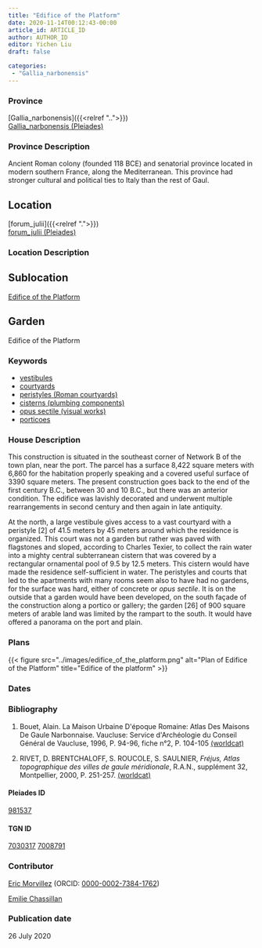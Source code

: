 ```yaml
---
title: "Edifice of the Platform"
date: 2020-11-14T00:12:43-00:00
article_id: ARTICLE_ID
author: AUTHOR_ID
editor: Yichen Liu
draft: false

categories:
 - "Gallia_narbonensis"
---
```


### Province

[Gallia_narbonensis]({{<relref "..">}}) \
[Gallia_narbonensis (Pleiades)](https://pleiades.stoa.org/places/981537)

### Province Description

Ancient Roman colony (founded 118 BCE) and senatorial province located in modern southern France, along the Mediterranean. This province had stronger cultural and political ties to Italy than the rest of Gaul.

## Location

[forum_julii]({{<relref ".">}}) \
[forum_julii (Pleiades)](https://pleiades.stoa.org/places/307416064)

### Location Description

<!--### Location Description-->

<!-- LEAVE THIS BLANK FOR NOW -->

## Sublocation

[Edifice of the Platform](#)

<!--### Sublocation Description-->

<!-- DESCRIPTION -->

## Garden

Edifice of the Platform



### Keywords
- [vestibules](http://vocab.getty.edu/page/aat/300083076)
- [courtyards](http://vocab.getty.edu/page/aat/300004095)
- [peristyles (Roman courtyards)](http://vocab.getty.edu/page/aat/300080971)
- [cisterns (plumbing components)](http://vocab.getty.edu/page/aat/300052558)
- [opus sectile (visual works)](http://vocab.getty.edu/page/aat/300254462)
- [porticoes](http://vocab.getty.edu/page/aat/300004145)


### House Description

This construction is situated in the southeast corner of Network B of the town plan, near the port. The parcel has a surface 8,422 square meters with 6,860 for the habitation properly speaking and a covered useful surface of 3390 square meters.  The present construction goes back to the end of the first century B.C., between 30 and 10 B.C., but there was an anterior condition. The edifice was lavishly decorated and underwent multiple rearrangements in second century and then again in late antiquity.  

At the north, a large vestibule gives access to a vast courtyard with a peristyle [2] of 41.5 meters by 45 meters around which the residence is organized. This court was not a garden but rather was paved with flagstones and sloped, according to Charles Texier, to collect the rain water into a mighty central subterranean cistern that was covered by a rectangular ornamental pool of 9.5 by 12.5 meters.  This cistern would have made the residence self-sufficient in water. The peristyles and courts that led to the apartments with many rooms seem also to have had no gardens, for the surface was hard, either of concrete or *opus sectile*.  It is on the outside that a garden would have been developed, on the south façade of the construction along a portico or gallery; the garden [26] of 900 square meters of arable land was limited by the rampart to the south.  It would have offered a panorama on the port and plain.




### Plans


{{< figure src="../images/edifice_of_the_platform.png" alt="Plan of Edifice of the Platform" title="Edifice of the platform" >}}


### Dates



### Bibliography

1. Bouet, Alain. La Maison Urbaine D'époque Romaine: Atlas Des Maisons De Gaule Narbonnaise. Vaucluse: Service d'Archéologie du Conseil Général de Vaucluse, 1996, P. 94-96, fiche n°2, P. 104-105 [(worldcat)](http://www.worldcat.org/oclc/919659882)

2. RIVET,  D.  BRENTCHALOFF,  S.  ROUCOLE,  S.  SAULNIER,  *Fréjus,  Atlas topographique  des  villes  de  gaule  méridionale*,  R.A.N.,  supplément  32,  Montpellier,  2000,  P. 251-257. [(worldcat)](http://www.worldcat.org/oclc/491603596)



#### Pleiades ID

[981537](https://pleiades.stoa.org/places/981537)

#### TGN ID

[7030317](http://vocab.getty.edu/page/tgn/7030317)
[7008791](http://vocab.getty.edu/page/tgn/7008791)

### Contributor

[Eric Morvillez](link) (ORCID: [0000-0002-7384-1762](https://orcid.org/0000-0002-7384-1762))

[Emilie Chassillan](link)
### Publication date

26 July 2020

<!--### Related articles-->

<!-- Links to other related articles. Leave blank for now -->
